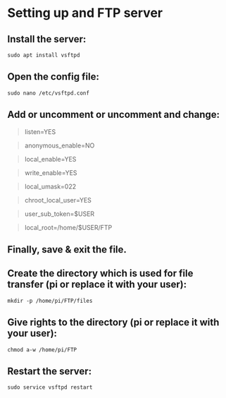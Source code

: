# Setting up and FTP server

## Install the server:

`sudo apt install vsftpd`

## Open the config file:

`sudo nano /etc/vsftpd.conf`

## Add or uncomment or uncomment and change:

> listen=YES

> anonymous_enable=NO

> local_enable=YES

> write_enable=YES

> local_umask=022

> chroot_local_user=YES

> user_sub_token=$USER

> local_root=/home/$USER/FTP

## Finally, save & exit the file.

## Create the directory which is used for file transfer (pi or replace it with your user):

`mkdir -p /home/pi/FTP/files`

## Give rights to the directory (pi or replace it with your user):

`chmod a-w /home/pi/FTP`

## Restart the server:

`sudo service vsftpd restart`
